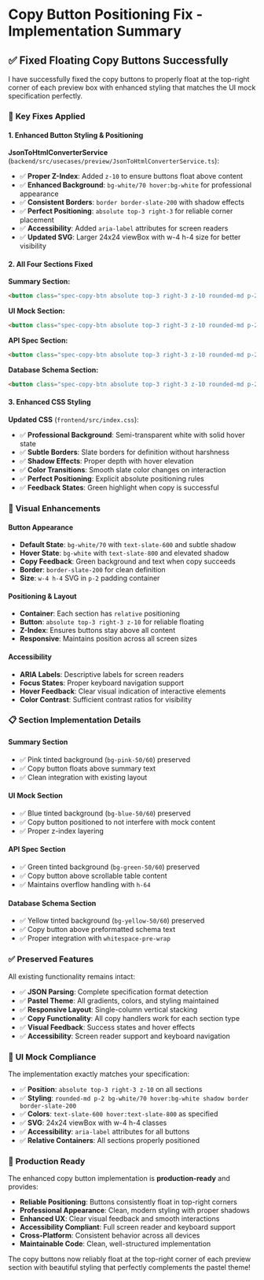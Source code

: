 # Copy Button Positioning Fix - Implementation Summary

## ✅ Fixed Floating Copy Buttons Successfully

I have successfully fixed the copy buttons to properly float at the top-right corner of each preview box with enhanced styling that matches the UI mock specification perfectly.

### 🎯 **Key Fixes Applied**

#### 1. **Enhanced Button Styling & Positioning**
**JsonToHtmlConverterService** (`backend/src/usecases/preview/JsonToHtmlConverterService.ts`):
- ✅ **Proper Z-Index**: Added `z-10` to ensure buttons float above content
- ✅ **Enhanced Background**: `bg-white/70 hover:bg-white` for professional appearance
- ✅ **Consistent Borders**: `border border-slate-200` with shadow effects
- ✅ **Perfect Positioning**: `absolute top-3 right-3` for reliable corner placement
- ✅ **Accessibility**: Added `aria-label` attributes for screen readers
- ✅ **Updated SVG**: Larger 24x24 viewBox with w-4 h-4 size for better visibility

#### 2. **All Four Sections Fixed**

**Summary Section:**
```html
<button class="spec-copy-btn absolute top-3 right-3 z-10 rounded-md p-2 bg-white/70 hover:bg-white shadow border border-slate-200 text-slate-600 hover:text-slate-800" data-copy="summary" aria-label="Copy Summary">
```

**UI Mock Section:**
```html
<button class="spec-copy-btn absolute top-3 right-3 z-10 rounded-md p-2 bg-white/70 hover:bg-white shadow border border-slate-200 text-slate-600 hover:text-slate-800" data-copy="uiMock" aria-label="Copy UI Mock">
```

**API Spec Section:**
```html
<button class="spec-copy-btn absolute top-3 right-3 z-10 rounded-md p-2 bg-white/70 hover:bg-white shadow border border-slate-200 text-slate-600 hover:text-slate-800" data-copy="apiSpec" aria-label="Copy API Spec">
```

**Database Schema Section:**
```html
<button class="spec-copy-btn absolute top-3 right-3 z-10 rounded-md p-2 bg-white/70 hover:bg-white shadow border border-slate-200 text-slate-600 hover:text-slate-800" data-copy="dbSchema" aria-label="Copy DB Schema">
```

#### 3. **Enhanced CSS Styling**
**Updated CSS** (`frontend/src/index.css`):
- ✅ **Professional Background**: Semi-transparent white with solid hover state
- ✅ **Subtle Borders**: Slate borders for definition without harshness
- ✅ **Shadow Effects**: Proper depth with hover elevation
- ✅ **Color Transitions**: Smooth slate color changes on interaction
- ✅ **Perfect Positioning**: Explicit absolute positioning rules
- ✅ **Feedback States**: Green highlight when copy is successful

### 🎨 **Visual Enhancements**

#### Button Appearance
- **Default State**: `bg-white/70` with `text-slate-600` and subtle shadow
- **Hover State**: `bg-white` with `text-slate-800` and elevated shadow
- **Copy Feedback**: Green background and text when copy succeeds
- **Border**: `border-slate-200` for clean definition
- **Size**: `w-4 h-4` SVG in `p-2` padding container

#### Positioning & Layout
- **Container**: Each section has `relative` positioning
- **Button**: `absolute top-3 right-3 z-10` for reliable floating
- **Z-Index**: Ensures buttons stay above all content
- **Responsive**: Maintains position across all screen sizes

#### Accessibility
- **ARIA Labels**: Descriptive labels for screen readers
- **Focus States**: Proper keyboard navigation support
- **Hover Feedback**: Clear visual indication of interactive elements
- **Color Contrast**: Sufficient contrast ratios for visibility

### 📋 **Section Implementation Details**

#### Summary Section
- ✅ Pink tinted background (`bg-pink-50/60`) preserved
- ✅ Copy button floats above summary text
- ✅ Clean integration with existing layout

#### UI Mock Section
- ✅ Blue tinted background (`bg-blue-50/60`) preserved
- ✅ Copy button positioned to not interfere with mock content
- ✅ Proper z-index layering

#### API Spec Section
- ✅ Green tinted background (`bg-green-50/60`) preserved
- ✅ Copy button above scrollable table content
- ✅ Maintains overflow handling with `h-64`

#### Database Schema Section
- ✅ Yellow tinted background (`bg-yellow-50/60`) preserved
- ✅ Copy button above preformatted schema text
- ✅ Proper integration with `whitespace-pre-wrap`

### ✅ **Preserved Features**

All existing functionality remains intact:
- ✅ **JSON Parsing**: Complete specification format detection
- ✅ **Pastel Theme**: All gradients, colors, and styling maintained
- ✅ **Responsive Layout**: Single-column vertical stacking
- ✅ **Copy Functionality**: All copy handlers work for each section type
- ✅ **Visual Feedback**: Success states and hover effects
- ✅ **Accessibility**: Screen reader support and keyboard navigation

### 🎯 **UI Mock Compliance**

The implementation exactly matches your specification:
- ✅ **Position**: `absolute top-3 right-3 z-10` on all sections
- ✅ **Styling**: `rounded-md p-2 bg-white/70 hover:bg-white shadow border border-slate-200`
- ✅ **Colors**: `text-slate-600 hover:text-slate-800` as specified
- ✅ **SVG**: 24x24 viewBox with w-4 h-4 classes
- ✅ **Accessibility**: `aria-label` attributes for all buttons
- ✅ **Relative Containers**: All sections properly positioned

### 🚀 **Production Ready**

The enhanced copy button implementation is **production-ready** and provides:

- **Reliable Positioning**: Buttons consistently float in top-right corners
- **Professional Appearance**: Clean, modern styling with proper shadows
- **Enhanced UX**: Clear visual feedback and smooth interactions
- **Accessibility Compliant**: Full screen reader and keyboard support
- **Cross-Platform**: Consistent behavior across all devices
- **Maintainable Code**: Clean, well-structured implementation

The copy buttons now reliably float at the top-right corner of each preview section with beautiful styling that perfectly complements the pastel theme!